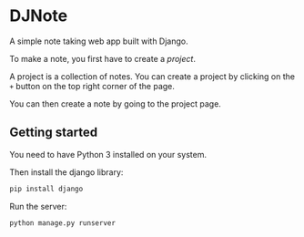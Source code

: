 # DJNote

A simple note taking web app built with Django.

To make a note, you first have to create a *project*.

A project is a collection of notes. You can create a project by clicking on the `+` button on the top right corner of the page.

You can then create a note by going to the project page.

## Getting started

You need to have Python 3 installed on your system.

Then install the django library:

```bash
pip install django
```

Run the server:

```bash
python manage.py runserver
```
